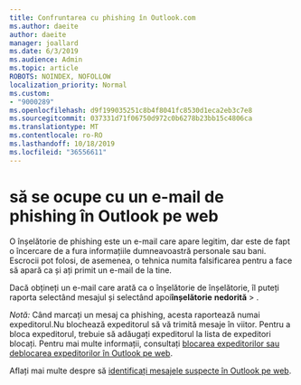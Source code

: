 ```yaml
---
title: Confruntarea cu phishing în Outlook.com
ms.author: daeite
author: daeite
manager: joallard
ms.date: 6/3/2019
ms.audience: Admin
ms.topic: article
ROBOTS: NOINDEX, NOFOLLOW
localization_priority: Normal
ms.custom:
- "9000289"
ms.openlocfilehash: d9f199035251c8b4f8041fc8530d1eca2eb3c7e8
ms.sourcegitcommit: 037331d71f06750d972c0b6278b23bb15c4806ca
ms.translationtype: MT
ms.contentlocale: ro-RO
ms.lasthandoff: 10/18/2019
ms.locfileid: "36556611"
---
```

# <a name="how-to-deal-with-a-phishing-email-in-outlook-on-the-web"></a>să se ocupe cu un e-mail de phishing în Outlook pe web

O înșelătorie de phishing este un e-mail care apare legitim, dar este de fapt o încercare de a fura informațiile dumneavoastră personale sau bani. Escrocii pot folosi, de asemenea, o tehnica numita falsificarea pentru a face să apară ca și ați primit un e-mail de la tine.

Dacă obțineți un e-mail care arată ca o înșelătorie de înșelătorie, îl puteți raporta selectând mesajul și selectând apoi**înșelătorie** **nedorită** > .

*Notă:* Când marcați un mesaj ca phishing, acesta raportează numai expeditorul.Nu blochează expeditorul să vă trimită mesaje în viitor. Pentru a bloca expeditorul, trebuie să adăugați expeditorul la lista de expeditori blocați. Pentru mai multe informații, consultați [blocarea expeditorilor sau deblocarea expeditorilor în Outlook pe web](https://support.office.com/article/9bf812d4-6995-4d19-901a-76d6e26939b0).

Aflați mai multe despre să [identificați mesajele suspecte în Outlook pe web](https://support.office.com/article/3d44102b-6ce3-4f7c-a359-b623bec82206).